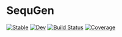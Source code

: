 # SequGen

[![Stable](https://img.shields.io/badge/docs-stable-blue.svg)](https://abelsiqueira.github.io/SequGen.jl/stable)
[![Dev](https://img.shields.io/badge/docs-dev-blue.svg)](https://abelsiqueira.github.io/SequGen.jl/dev)
[![Build Status](https://github.com/abelsiqueira/SequGen.jl/workflows/CI/badge.svg)](https://github.com/abelsiqueira/SequGen.jl/actions)
[![Coverage](https://codecov.io/gh/abelsiqueira/SequGen.jl/branch/main/graph/badge.svg)](https://codecov.io/gh/abelsiqueira/SequGen.jl)
